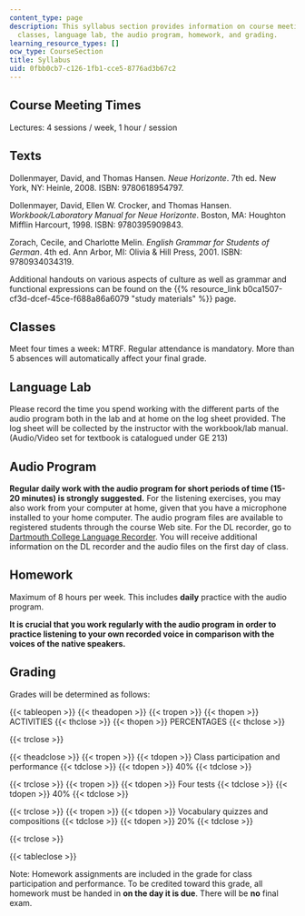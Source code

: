 ```yaml
---
content_type: page
description: This syllabus section provides information on course meeting times, texts,
  classes, language lab, the audio program, homework, and grading.
learning_resource_types: []
ocw_type: CourseSection
title: Syllabus
uid: 0fbb0cb7-c126-1fb1-cce5-8776ad3b67c2
---
```


Course Meeting Times
--------------------

Lectures: 4 sessions / week, 1 hour / session

Texts
-----

Dollenmayer, David, and Thomas Hansen. _Neue Horizonte_. 7th ed. New York, NY: Heinle, 2008. ISBN: 9780618954797.

Dollenmayer, David, Ellen W. Crocker, and Thomas Hansen. _Workbook/Laboratory Manual for Neue Horizonte_. Boston, MA: Houghton Mifflin Harcourt, 1998. ISBN: 9780395909843.

Zorach, Cecile, and Charlotte Melin. _English Grammar for Students of German_. 4th ed. Ann Arbor, MI: Olivia & Hill Press, 2001. ISBN: 9780934034319.

Additional handouts on various aspects of culture as well as grammar and functional expressions can be found on the {{% resource_link b0ca1507-cf3d-dcef-45ce-f688a86a6079 "study materials" %}} page.

Classes
-------

Meet four times a week: MTRF. Regular attendance is mandatory. More than 5 absences will automatically affect your final grade.

Language Lab
------------

Please record the time you spend working with the different parts of the audio program both in the lab and at home on the log sheet provided. The log sheet will be collected by the instructor with the workbook/lab manual. (Audio/Video set for textbook is catalogued under GE 213)

Audio Program
-------------

**Regular daily work with the audio program for short periods of time (15-20 minutes) is strongly suggested.** For the listening exercises, you may also work from your computer at home, given that you have a microphone installed to your home computer. The audio program files are available to registered students through the course Web site. For the DL recorder, go to [Dartmouth College Language Recorder](http://projects.oscelot.org/gf/project/dlrecorder/). You will receive additional information on the DL recorder and the audio files on the first day of class.

Homework
--------

Maximum of 8 hours per week. This includes **daily** practice with the audio program.

**It is crucial that you work regularly with the audio program in order to practice listening to your own recorded voice in comparison with the voices of the native speakers.**

Grading
-------

Grades will be determined as follows:

{{< tableopen >}}
{{< theadopen >}}
{{< tropen >}}
{{< thopen >}}
ACTIVITIES
{{< thclose >}}
{{< thopen >}}
PERCENTAGES
{{< thclose >}}

{{< trclose >}}

{{< theadclose >}}
{{< tropen >}}
{{< tdopen >}}
Class participation and performance
{{< tdclose >}}
{{< tdopen >}}
40%
{{< tdclose >}}

{{< trclose >}}
{{< tropen >}}
{{< tdopen >}}
Four tests
{{< tdclose >}}
{{< tdopen >}}
40%
{{< tdclose >}}

{{< trclose >}}
{{< tropen >}}
{{< tdopen >}}
Vocabulary quizzes and compositions
{{< tdclose >}}
{{< tdopen >}}
20%
{{< tdclose >}}

{{< trclose >}}

{{< tableclose >}}

Note: Homework assignments are included in the grade for class participation and performance. To be credited toward this grade, all homework must be handed in **on the day it is due**. There will be **no** final exam.